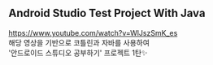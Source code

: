 ## Android Studio Test Project With Java

https://www.youtube.com/watch?v=WlJszSmK_es      
해당 영상을 기반으로 코틀린과 자바를 사용하여   
'안드로이드 스튜디오 공부하기' 프로젝트 1탄✨
